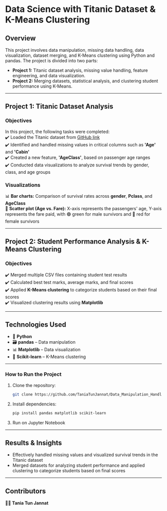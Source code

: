 # **Data Science with Titanic Dataset & K-Means Clustering**  

## **Overview**  
This project involves data manipulation, missing data handling, data visualization, dataset merging, and K-Means clustering using Python and pandas. The project is divided into two parts:  

- **Project 1:** Titanic dataset analysis, missing value handling, feature engineering, and data visualization.  
- **Project 2:** Merging datasets, statistical analysis, and clustering student performance using K-Means.  

---

## **Project 1: Titanic Dataset Analysis**  

### **Objectives**  
In this project, the following tasks were completed:  
✔️ Loaded the Titanic dataset from [GitHub link](https://raw.githubusercontent.com/PulockDas/pd-12-resources/refs/heads/master/titanic.csv)  
✔️ Identified and handled missing values in critical columns such as **'Age'** and **'Cabin'**  
✔️ Created a new feature, **'AgeClass'**, based on passenger age ranges  
✔️ Conducted data visualizations to analyze survival trends by gender, class, and age groups  

### **Visualizations**  
📊 **Bar charts:** Comparison of survival rates across **gender**, **Pclass**, and **AgeClass**  
📍 **Scatter plot (Age vs. Fare):** X-axis represents the passengers' age, Y-axis represents the fare paid, with 🟢 green for male survivors and 🔴 red for female survivors  

---

## **Project 2: Student Performance Analysis & K-Means Clustering**  

### **Objectives**  
✔️ Merged multiple CSV files containing student test results  
✔️ Calculated best test marks, average marks, and final scores  
✔️ Applied **K-Means clustering** to categorize students based on their final scores  
✔️ Visualized clustering results using **Matplotlib**  

---

## **Technologies Used**  
- 🐍 **Python**  
- 🗃 **pandas** – Data manipulation  
- 📊 **Matplotlib** – Data visualization  
- 🤖 **Scikit-learn** – K-Means clustering  

---

### **How to Run the Project**  
1. Clone the repository:  
   ```bash
   git clone https://github.com/TaniaTunJannat/Data_Manipulation_Handling_Missing_Data_Data_Visualization.git
   ```  
2. Install dependencies:  
   ```bash
   pip install pandas matplotlib scikit-learn
   ```  
3. Run on Jupyter Notebook  

---

## **Results & Insights**  
- Effectively handled missing values and visualized survival trends in the Titanic dataset  
- Merged datasets for analyzing student performance and applied clustering to categorize students based on final scores  

---

## **Contributors**  
👩‍💻 **Tania Tun Jannat**  

